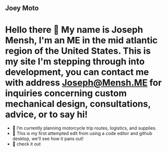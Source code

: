 ## Joey Moto
# Hello there 👋 My name is Joseph Mensh, I'm an ME in the mid atlantic region of the United States. This is my site I'm stepping through into development, you can contact me with address [Joseph@Mensh.ME](mailto:joseph@mensh.me) for inquiries concerning custom mechanical design, consultations, advice, or to say hi!

- 🔭 I’m currently planning motorcycle trip routes, logistics, and supplies.
- 🌱 This is my first attempted edit from using a code editor and github desktop, we'll see how it pans out!
- 💬 check it out

<!--
**drfrisker/drfrisker** is a ✨ _special_ ✨ repository because its `README.md` (this file) appears on your GitHub profile.

Here are some ideas to get you started:

- 🔭 I’m currently working on ...
- 🌱 I’m currently learning ...
- 👯 I’m looking to collaborate on ...
- 🤔 I’m looking for help with ...
- 💬 Ask me about ...
- 📫 How to reach me: ...
- 😄 Pronouns: ...
- ⚡ Fun fact: ...
-->
